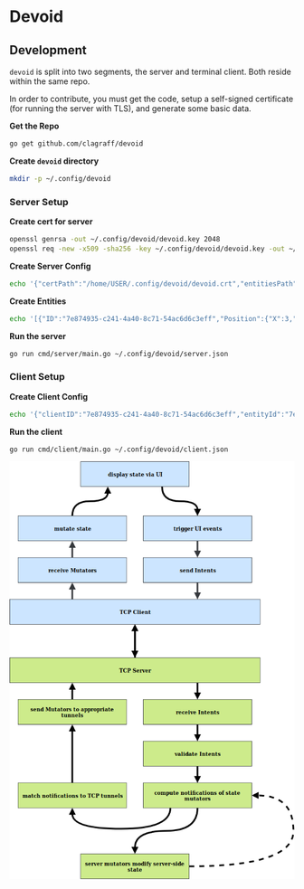 # Devoid
## Development
`devoid` is split into two segments, the server and terminal client. Both reside
within the same repo. 

In order to contribute, you must get the code, setup a self-signed certificate
(for running the server with TLS), and generate some basic data.

**Get the Repo**

```bash
go get github.com/clagraff/devoid
```

**Create `devoid` directory**
```bash
mkdir -p ~/.config/devoid
```

### Server Setup

**Create cert for server**

```bash
openssl genrsa -out ~/.config/devoid/devoid.key 2048
openssl req -new -x509 -sha256 -key ~/.config/devoid/devoid.key -out ~/.config/devoid/devoid.crt -days 3650
```

**Create Server Config**

```bash
echo '{"certPath":"/home/USER/.config/devoid/devoid.crt","entitiesPath":"/home/USER/.config/devoid/entities.json","keyPath":"/home/USER/.config/devoid/devoid.key"}' > ~/.config/devoid/server.json
```

**Create Entities**
```bash
echo '[{"ID":"7e874935-c241-4a40-8c71-54ac6d6c3eff","Position":{"X":3,"Y":7},"Spatial":{"OccupiesPosition":true,"Stackable":false}},{"ID":"8e50e77b-dca9-4cb8-b228-c127b04442e7","Position":{"X":5,"Y":1},"Spatial":{"OccupiesPosition":true,"Stackable":false}}]' > ~/.config/devoid/entities.go
```

**Run the server**
```bash
go run cmd/server/main.go ~/.config/devoid/server.json
```

### Client Setup
**Create Client Config**
```bash
echo '{"clientID":"7e874935-c241-4a40-8c71-54ac6d6c3eff","entityId":"7e874935-c241-4a40-8c71-54ac6d6c3eff"}' > ~/.config/devoid/client.json
```

**Run the client**
```bash
go run cmd/client/main.go ~/.config/devoid/client.json
```

![](.github/layer_diagram.png)
